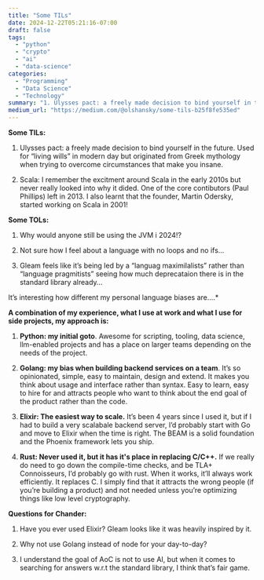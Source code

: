 ```yaml
---
title: "Some TILs"
date: 2024-12-22T05:21:16-07:00
draft: false
tags:
  - "python"
  - "crypto"
  - "ai"
  - "data-science"
categories:
  - "Programming"
  - "Data Science"
  - "Technology"
summary: "1. Ulysses pact: a freely made decision to bind yourself in the future. Used for living wills in modern day but originated from Greek mythology."
medium_url: "https://medium.com/@olshansky/some-tils-b25f8fe535ed"
---
```


**Some TILs:**

1. Ulysses pact: a freely made decision to bind yourself in the future. Used for “living wills” in modern day but originated from Greek mythology when trying to overcome circumstances that make you insane.

2. Scala: I remember the excitment around Scala in the early 2010s but never really looked into why it dided. One of the core contibutors (Paul Phillips) left in 2013. I also learnt that the founder, Martin Odersky, started working on Scala in 2001!

**Some TOLs:**

1. Why would anyone still be using the JVM i 2024!?

2. Not sure how I feel about a language with no loops and no ifs…

3. Gleam feels like it’s being led by a “languag maximilalists” rather than “language pragmitists” seeing how much deprecataion there is in the standard library already…

It’s interesting how different my personal language biases are....*

**A combination of my experience, what I use at work and what I use for side projects, my approach is:**

1. **Python: my initial goto**. Awesome for scripting, tooling, data science, llm-enabled projects and has a place on larger teams depending on the needs of the project.

2. **Golang: my bias when building backend services on a team**. It’s so opinionated, simple, easy to maintain, design and extend. It makes you think about usage and interface rather than syntax. Easy to learn, easy to hire for and attracts people who want to think about the end goal of the product rather than the code.

3. **Elixir: The easiest way to scale.** It’s been 4 years since I used it, but if I had to build a very scalabale backend server, I’d probably start with Go and move to Elixir when the time is right. The BEAM is a solid foundation and the Phoenix framework lets you ship.

4. **Rust: Never used it, but it has it's place in replacing C/C++.** If we really do need to go down the compile-time checks, and be TLA+ Connoisseurs, I’d probably go with rust. When it works, it’ll always work efficiently. It replaces C. I simply find that it attracts the wrong people (if you’re building a product) and not needed unless you’re optimizing things like low level cryptography.

**Questions for Chander:**

1. Have you ever used Elixir? Gleam looks like it was heavily inspired by it.

2. Why not use Golang instead of node for your day-to-day?

3. I understand the goal of AoC is not to use AI, but when it comes to searching for answers w.r.t the standard library, I think that’s fair game.
